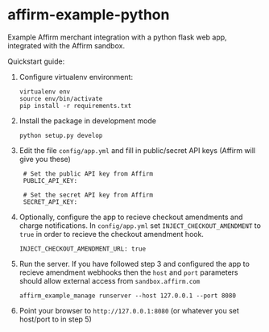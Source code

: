 affirm-example-python
=====================

Example Affirm merchant integration with a python flask web app, integrated with the Affirm sandbox.

Quickstart guide:

1. Configure virtualenv environment:

    ```
    virtualenv env
    source env/bin/activate
    pip install -r requirements.txt
    ```

2. Install the package in development mode

    ```
    python setup.py develop
    ```

3. Edit the file `config/app.yml` and fill in public/secret API keys (Affirm will give you these)

    ```
     # Set the public API key from Affirm
     PUBLIC_API_KEY:

     # Set the secret API key from Affirm
     SECRET_API_KEY:
    ```

4. Optionally, configure the app to recieve checkout amendments and charge notifications.  In `config/app.yml` set `INJECT_CHECKOUT_AMENDMENT` to `true` in order to recieve the checkout amendment hook.  

    ```
    INJECT_CHECKOUT_AMENDMENT_URL: true
    ```

5. Run the server.  If you have followed step 3 and configured the app to recieve amendment webhooks then the `host` and `port` parameters should allow external access from `sandbox.affirm.com`

    ```
    affirm_example_manage runserver --host 127.0.0.1 --port 8080
    ```

6. Point your browser to ```http://127.0.0.1:8080```
(or whatever you set host/port to in step 5)
